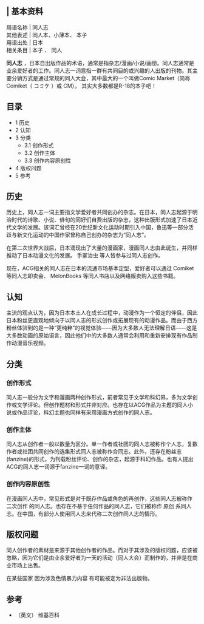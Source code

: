 |  **基本资料**  
---  
用语名称  |  同人志   
其他表述  |  同人本、小薄本、  本子   
用语出处  |  日本   
相关条目  |  本子  、  同人   
  
**同人志**
，日本自出版作品的术语，通常是指杂志/漫画/小说/画册。同人志通常是业余爱好者的工作。同人志一词意指一群有共同目的或兴趣的人出版的刊物。其主要分销方式是通过常规的同人大会，其中最大的一个叫做Comic
Market（简称Comiket（  コミケ  ）或 CM）。  其实大多数都是R-18的本子吧！

##  目录

  * 1  历史 
  * 2  认知 
  * 3  分类 
    * 3.1  创作形式 
    * 3.2  创作主体 
    * 3.3  创作内容原创性 
  * 4  版权问题 
  * 5  参考 

##  历史

历史上，同人志一词主要指文学爱好者共同创办的杂志。在日本，同人志起源于明治时代的诗歌、小说、俳句的同好们自费出版的杂志，这种出版形式加速了日本近代文学的发展。该词汇曾经在20世纪新文化运动时期引入中国，鲁迅等一部分活跃与新文化运动的中国作家曾称自己创办的杂志为“同人志”。

在第二次世界大战后，日本涌现出了大量的漫画家，漫画同人志由此诞生，并同样推动了日本动漫文化的发展。  手冢治虫  等人皆参与过同人志创作。

现在，ACG相关的同人志在日本的流通市场基本定型，爱好者可以通过  Comiket  等同人志即卖会、  MelonBooks
等同人书店以及网络贩卖购入这些书籍。

##  认知

主流的观点认为，因为日本本土人在成长过程中，动漫作为一个恒定的伴侣，因此日本粉丝更直观地倾向于以同人志的形式创作或拓展现有的动漫作品。而由于西方粉丝体验到的是一种“更纯粹”的视觉体验——因为大多数人无法理解日语——这是大多数动画的原始语言，因此他们中的大多数人通常会利用和重新安排现有作品制作动漫音乐视频。

##  分类

###  创作形式

同人志一般分为文字和漫画两种创作形式，前者常见于文学和科幻界，多为文学创作或文学评论。但创作题材和形式并非对应。也存在以ACG作品为主题的同人小说或作品评论，科幻主题也同样有采用漫画方式创作的同人志。

###  创作主体

同人志从创作者一般以数量为区分。单一作者或社团的同人志被称作个人志，复数作者或社团共同创作的选集形式同人志被称作合同志。此外，还存在粉丝志(fanzine)的形式，为刊载粉丝评论、创作的杂志，起源于科幻作品。也有人提出ACG的同人志一词源于fanzine一词的意译。

###  创作内容原创性

在漫画同人志中，常见形式是对于既存作品或角色的再创作，这些同人志被称作  二次创作  的同人志。也存在不基于任何作品的同人志，它们被称作  原创
系同人志。在中国，有部分人使用同人志来代称二次创作同人志的情形。

##  版权问题

同人创作者的素材是来源于其他创作者的作品。而对于其涉及的版权问题，应该被忽略，因为它们是由业余爱好者为一天的活动（同人大会）而制作的，并非是在商业市场上出售。

在某些国家  因为涉及色情暴力内容  有可能被定为非法出版物。

##  参考

  * （英文）  维基百科 

